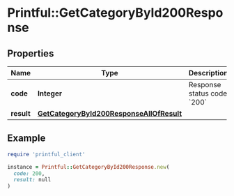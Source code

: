# Printful::GetCategoryById200Response

## Properties

| Name | Type | Description | Notes |
| ---- | ---- | ----------- | ----- |
| **code** | **Integer** | Response status code &#x60;200&#x60; | [optional] |
| **result** | [**GetCategoryById200ResponseAllOfResult**](GetCategoryById200ResponseAllOfResult.md) |  | [optional] |

## Example

```ruby
require 'printful_client'

instance = Printful::GetCategoryById200Response.new(
  code: 200,
  result: null
)
```

